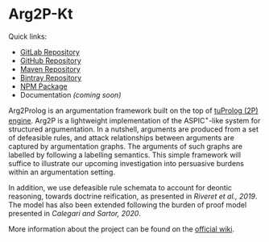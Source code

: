 # Arg2P-Kt

Quick links:

- [GitLab Repository](https://gitlab.com/pika-lab/argumentation/arg2p-kt)
- [GitHub Repository](https://github.com/tuProlog/arg2p-kt)
- [Maven Repository](https://search.maven.org/search?q=g:it.unibo.tuprolog.argumentation)
- [Bintray Repository](https://bintray.com/pika-lab/argumentation)
- [NPM Package](https://www.npmjs.com/package/@tuprolog/arg2p-core)
- Documentation _(coming soon)_


Arg2Prolog is an argumentation framework built on the top of [tuProlog (2P) engine](http://pika-lab.gitlab.io/tuprolog/2p-in-kotlin/).
Arg2P is a lightweight implementation of the ASPIC<sup>+</sup>-like system for structured  argumentation.
In a nutshell, arguments are produced from a set of defeasible rules, and attack relationships between arguments are captured by argumentation graphs. The arguments of such graphs are labelled by following a labelling semantics. This simple framework will suffice to illustrate our upcoming investigation into persuasive burdens within an argumentation setting.

In addition, we use defeasible rule schemata to account for deontic reasoning, towards doctrine reification, as presented in _Riveret et al., 2019_.
The model has also been extended following the burden of proof model presented in _Calegari and Sartor, 2020_.

More information about the project can be found on the [official wiki](https://pika-lab.gitlab.io/argumentation/arg2p/).
